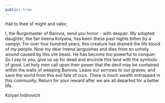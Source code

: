 ```yaml
---
public: true
---
```


Hail to thee of might and valor,

I, the Burgomaster of Barovia, send you honor - with despair. My adopted daughter, the fair Ireena Kolyana, has been these past nights bitten by a vampyr. For over four hundred years, this creature has drained the life blood of my people. Now my dear Ireena languishes and dies from an unholy wound caused by this vile beast. He has become too powerful to conquer. So I say to you, give us up for dead and encircle this land with the symbols of good. Let holy men call upon their power that the devil may be contained within the walls of weeping Barovia. Leave our sorrows to our graves, and save the world from this evil fate of ours. There is much wealth entrapped in this community. Return for your reward after we are all departed for a better life.

Kolyan Indirovich